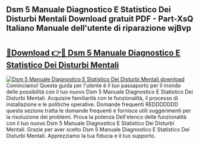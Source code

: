 ## Dsm 5 Manuale Diagnostico E Statistico Dei Disturbi Mentali Download gratuit PDF - Part-XsQ Italiano Manuale dell'utente di riparazione wjBvp

# <h2><a href="http://df9z3i.blite.top/?on=Dsm+5+Manuale+Diagnostico+E+Statistico+Dei+Disturbi+Mentali">🔗Download 👉🔴 Dsm 5 Manuale Diagnostico E Statistico Dei Disturbi Mentali</a></h2>

[![Dsm 5 Manuale Diagnostico E Statistico Dei Disturbi Mentali download](https://i.imgur.com/lujVjoI.png)](http://df9z3i.blite.top/?on=Dsm+5+Manuale+Diagnostico+E+Statistico+Dei+Disturbi+Mentali)
Cominciamo! Questa guida per l'utente è il tuo passaporto per il mondo delle possibilità con il tuo nuovo Dsm 5 Manuale Diagnostico E Statistico Dei Disturbi Mentali. Acquisire familiarità con le funzionalità, il processo di installazione e le politiche operative. Domande frequenti REDDDDDDD questa sezione tratta le domande frequenti e fornisce utili suggerimenti per la risoluzione dei problemi. Prova la potenza Dell'elenco delle funzionalità con il tuo nuovo Dsm 5 Manuale Diagnostico E Statistico Dei Disturbi Mentali. Grazie per aver scelto Dsm 5 Manuale Diagnostico E Statistico Dei Disturbi Mentali. Apprezziamo la tua fiducia e il tuo supporto.
